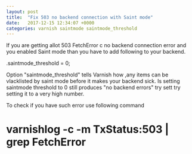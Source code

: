 ```yaml
---
layout: post
title:  "Fix 503 no backend connection with Saint mode"
date:   2017-12-15 12:34:07 +0000
categories: varnish saintmode saintmode_threshold
---
```

If you are getting allot 503 FetchError c no backend connection error and you enabled Saint mode than you have to add following to your backend.


.saintmode_threshold = 0;

Option "saintmode_threshold" tells Varnish how ,any items can be vlacklisted by saint mode before it makes your backend sick. Is setting saintmode threshold to 0 still produces "no backend errors" try sett try setting it to a very high number.

To check if you have such error use following command


# varnishlog -c -m TxStatus:503 | grep FetchError
